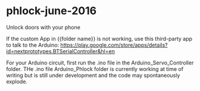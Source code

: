 # phlock-june-2016
Unlock doors with your phone


If the custom App in {{folder name}} is not working, use this third-party app to talk to the Arduino: 
https://play.google.com/store/apps/details?id=nextprototypes.BTSerialController&hl=en

For your Arduino circuit, first run the .ino file in the Arduino_Servo_Controller folder. 
THe .ino file Arduino_Phlock folder is currently working at time of writing but is still under development
and the code may spontaneously explode.

